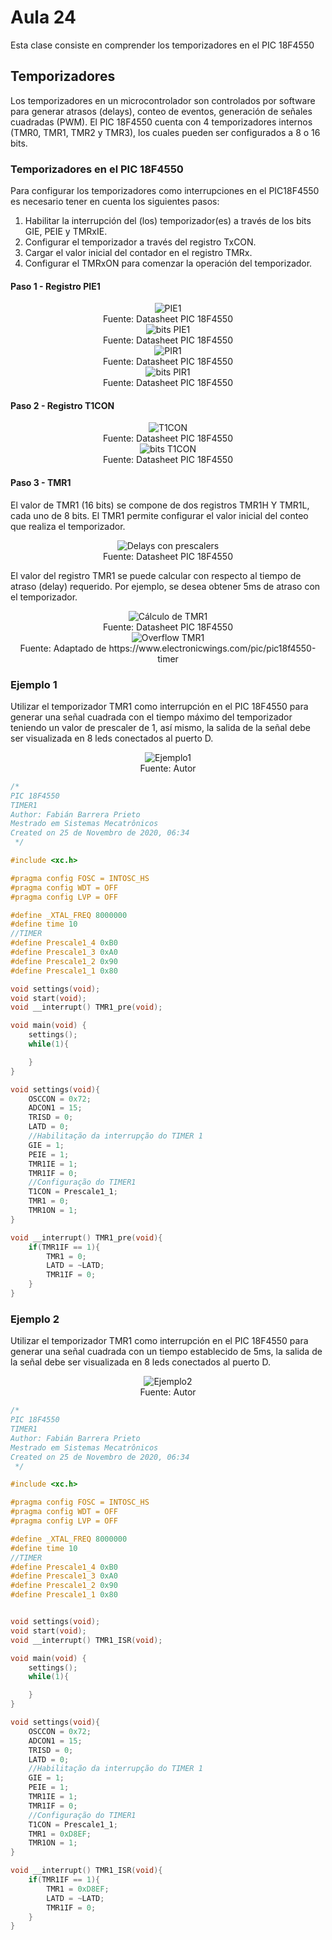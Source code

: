 <h1>Aula 24</h1>

Esta clase consiste en comprender los temporizadores en el PIC 18F4550

<h2>Temporizadores</h2>

Los temporizadores en un microcontrolador son controlados por software para generar atrasos (delays), conteo de eventos, generación de señales cuadradas (PWM). El PIC 18F4550 cuenta con 4 temporizadores internos (TMR0, TMR1, TMR2 y TMR3), los cuales pueden ser configurados a 8 o 16 bits.

<h3>Temporizadores en el PIC 18F4550</h3>

Para configurar los temporizadores como interrupciones en el PIC18F4550 es necesario tener en cuenta los siguientes pasos:

1. Habilitar la interrupción del (los) temporizador(es) a través de los bits GIE, PEIE y TMRxIE.
2. Configurar el temporizador a través del registro TxCON.
3. Cargar el valor inicial del contador en el registro TMRx.
4. Configurar el TMRxON para comenzar la operación del temporizador.

<h4>Paso 1 - Registro PIE1</h4>

<div align="center">
<img src="image.png" alt="PIE1"/>
<br>
<figcaption>Fuente: Datasheet PIC 18F4550</figcaption>
</div>

<div align="center">
<img src="image-1.png" alt="bits PIE1"/>
<br>
<figcaption>Fuente: Datasheet PIC 18F4550</figcaption>
</div>

<div align="center">
<img src="image-2.png" alt="PIR1"/>
<br>
<figcaption>Fuente: Datasheet PIC 18F4550</figcaption>
</div>

<div align="center">
<img src="image-1.png" alt="bits PIR1"/>
<br>
<figcaption>Fuente: Datasheet PIC 18F4550</figcaption>
</div>

<h4>Paso 2 - Registro T1CON</h4>

<div align="center">
<img src="image-4.png" alt="T1CON"/>
<br>
<figcaption>Fuente: Datasheet PIC 18F4550</figcaption>
</div>

<div align="center">
<img src="image-5.png" alt="bits T1CON"/>
<br>
<figcaption>Fuente: Datasheet PIC 18F4550</figcaption>
</div>

<h4>Paso 3 - TMR1</h4>

El valor de TMR1 (16 bits) se compone de dos registros TMR1H Y TMR1L, cada uno de 8 bits. El TMR1 permite configurar el valor inicial del conteo que realiza el temporizador.

<div align="center">
<img src="image-6.png" alt="Delays con prescalers"/>
<br>
<figcaption>Fuente: Datasheet PIC 18F4550</figcaption>
</div>

El valor del registro TMR1 se puede calcular con respecto al tiempo de atraso (delay) requerido. Por ejemplo, se desea obtener 5ms de atraso con el temporizador.

<div align="center">
<img src="image-7.png" alt="Cálculo de TMR1"/>
<br>
<figcaption>Fuente: Datasheet PIC 18F4550</figcaption>
</div>

<div align="center">
<img src="image-8.png" alt="Overflow TMR1"/>
<br>
<figcaption>Fuente: Adaptado de https://www.electronicwings.com/pic/pic18f4550-timer </figcaption>
</div>

<h3>Ejemplo 1</h3>

Utilizar el temporizador TMR1 como interrupción en el PIC 18F4550 para generar una señal cuadrada con el tiempo máximo del temporizador teniendo un valor de prescaler de 1, así mismo, la salida de la señal debe ser visualizada en 8 leds conectados al puerto D.

<div align="center">
<img src="image-9.png" alt="Ejemplo1"/>
<br>
<figcaption>Fuente: Autor </figcaption>
</div>

```c
/*
PIC 18F4550
TIMER1
Author: Fabián Barrera Prieto
Mestrado em Sistemas Mecatrônicos
Created on 25 de Novembro de 2020, 06:34
 */

#include <xc.h>

#pragma config FOSC = INTOSC_HS
#pragma config WDT = OFF
#pragma config LVP = OFF

#define _XTAL_FREQ 8000000
#define time 10
//TIMER
#define Prescale1_4 0xB0
#define Prescale1_3 0xA0
#define Prescale1_2 0x90
#define Prescale1_1 0x80

void settings(void);
void start(void);
void __interrupt() TMR1_pre(void);

void main(void) {
    settings();
    while(1){

    }
}

void settings(void){
    OSCCON = 0x72;
    ADCON1 = 15;
    TRISD = 0;
    LATD = 0;
    //Habilitação da interrupção do TIMER 1
    GIE = 1;
    PEIE = 1;
    TMR1IE = 1;
    TMR1IF = 0;
    //Configuração do TIMER1
    T1CON = Prescale1_1;
    TMR1 = 0;
    TMR1ON = 1;
}

void __interrupt() TMR1_pre(void){
    if(TMR1IF == 1){
        TMR1 = 0;
        LATD = ~LATD;
        TMR1IF = 0;
    }
}
```

<h3>Ejemplo 2</h3>

Utilizar el temporizador TMR1 como interrupción en el PIC 18F4550 para generar una señal cuadrada con un tiempo establecido de 5ms, la salida de la señal debe ser visualizada en 8 leds conectados al puerto D.

<div align="center">
<img src="image-9.png" alt="Ejemplo2"/>
<br>
<figcaption>Fuente: Autor </figcaption>
</div>

```c
/*
PIC 18F4550
TIMER1
Author: Fabián Barrera Prieto
Mestrado em Sistemas Mecatrônicos
Created on 25 de Novembro de 2020, 06:34
 */

#include <xc.h>

#pragma config FOSC = INTOSC_HS
#pragma config WDT = OFF
#pragma config LVP = OFF

#define _XTAL_FREQ 8000000
#define time 10
//TIMER
#define Prescale1_4 0xB0
#define Prescale1_3 0xA0
#define Prescale1_2 0x90
#define Prescale1_1 0x80


void settings(void);
void start(void);
void __interrupt() TMR1_ISR(void);

void main(void) {
    settings();
    while(1){

    }
}

void settings(void){
    OSCCON = 0x72;
    ADCON1 = 15;
    TRISD = 0;
    LATD = 0;
    //Habilitação da interrupção do TIMER 1
    GIE = 1;
    PEIE = 1;
    TMR1IE = 1;
    TMR1IF = 0;
    //Configuração do TIMER1
    T1CON = Prescale1_1;
    TMR1 = 0xD8EF;
    TMR1ON = 1;
}

void __interrupt() TMR1_ISR(void){
    if(TMR1IF == 1){
        TMR1 = 0xD8EF;
        LATD = ~LATD;
        TMR1IF = 0;
    }
}
```